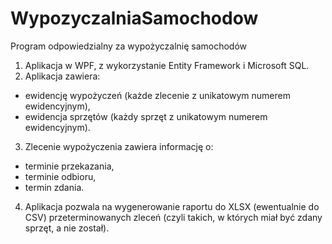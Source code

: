 # WypozyczalniaSamochodow
Program odpowiedzialny za wypożyczalnię samochodów

1.	Aplikacja w WPF, z wykorzystanie Entity Framework i Microsoft SQL.
2.	Aplikacja zawiera:
- ewidencję wypożyczeń (każde zlecenie z unikatowym numerem ewidencyjnym),
- ewidencja sprzętów (każdy sprzęt z unikatowym numerem ewidencyjnym).
3. Zlecenie wypożyczenia zawiera informację o:
- terminie przekazania,
- terminie odbioru,
- termin zdania.
4. Aplikacja pozwala na wygenerowanie raportu do XLSX (ewentualnie do CSV) przeterminowanych zleceń (czyli takich, w których miał być zdany sprzęt, a nie został). 
